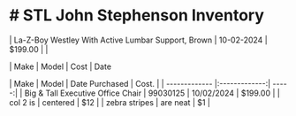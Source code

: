 # # STL John Stephenson Inventory  
| La-Z-Boy Westley  With Active Lumbar Support, Brown | 10-02-2024 | $199.00 |  |




| Make       | Model           | Cost  | Date 


| Make        | Model           | Date Purchased  | Cost.  |
| ------------- |:-------------:| -----:|
| Big & Tall Executive Office Chair      | 99030125 | 10/02/2024 | $199.00 |
| col 2 is      | centered      |   $12 |
| zebra stripes | are neat      |    $1 |
